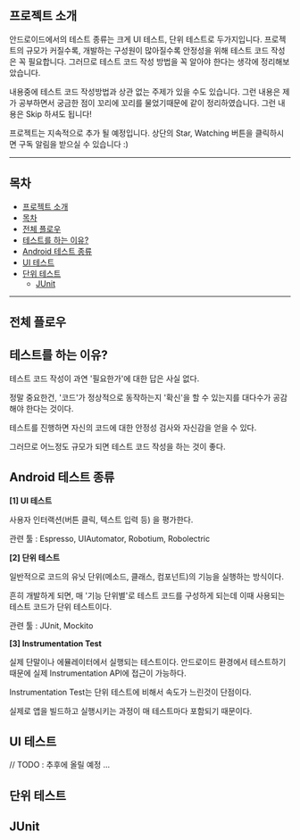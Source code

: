 
**프로젝트 소개**
-------

안드로이드에서의 테스트 종류는 크게 UI 테스트, 단위 테스트로 두가지입니다.
프로젝트의 규모가 커질수록, 개발하는 구성원이 많아질수록 안정성을 위해 테스트 코드 작성은 꼭 필요합니다.
그러므로 테스트 코드 작성 방법을 꼭 알아야 한다는 생각에 정리해보았습니다.

내용중에 테스트 코드 작성방법과 상관 없는 주제가 있을 수도 있습니다. 그런 내용은 제가 공부하면서 궁금한 점이 꼬리에 꼬리를 물었기때문에 같이 정리하였습니다.
그런 내용은 Skip 하셔도 됩니다!

프로젝트는 지속적으로 추가 될 예정입니다. 상단의 Star, Watching 버튼을 클릭하시면 구독 알림을 받으실 수 있습니다 :)


----------


**목차**
--

 - [프로젝트 소개](#프로젝트-소개)
 - [목차](#목차)
 - [전체 플로우](#전체-플로우)
  - [테스트를 하는 이유?](#테스트를-하는-이유?)
  - [Android 테스트 종류](#Android-테스트-종류)
  - [UI 테스트](#UI-테스트)
  - [단위 테스트](#단위-테스트)
    - [JUnit](#JUnit)

----------

**전체 플로우**
----------





**테스트를 하는 이유?**
------

테스트 코드 작성이 과연 '필요한가'에 대한 답은 사실 없다. 

정말 중요한건, '코드'가 정상적으로 동작하는지 '확신'을 할 수 있는지를 대다수가 공감해야 한다는 것이다. 

테스트를 진행하면 자신의 코드에 대한 안정성 검사와 자신감을 얻을 수 있다. 

그러므로 어느정도 규모가 되면 테스트 코드 작성을 하는 것이 좋다. 




**Android 테스트 종류**
------

**[1] UI 테스트**

사용자 인터랙션(버튼 클릭, 텍스트 입력 등) 을 평가한다.

관련 툴 : Espresso, UIAutomator, Robotium, Robolectric


**[2] 단위 테스트**

일반적으로 코드의 유닛 단위(메소드, 클래스, 컴포넌트)의 기능을 실행하는 방식이다.

흔히 개발하게 되면, 매 '기능 단위별'로 테스트 코드를 구성하게 되는데 이때 사용되는 테스트 코드가 단위 테스트이다. 

관련 툴 : JUnit, Mockito


**[3] Instrumentation Test**

실제 단말이나 에뮬레이터에서 실행되는 테스트이다. 안드로이드 환경에서 테스트하기 때문에 실제 Instrumentation API에 접근이 가능하다.

Instrumentation Test는 단위 테스트에 비해서 속도가 느린것이 단점이다.

실제로 앱을 빌드하고 실행시키는 과정이 매 테스트마다 포함되기 때문이다.


**UI 테스트**
------

// TODO : 추후에 올릴 예정 ...


**단위 테스트**
------

**JUnit**
------



